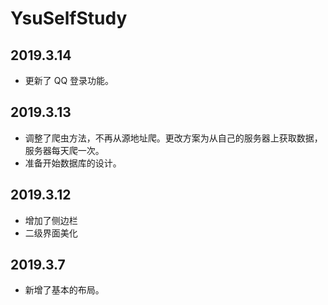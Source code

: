 # YsuSelfStudy

## 2019.3.14
- 更新了 QQ 登录功能。

## 2019.3.13
- 调整了爬虫方法，不再从源地址爬。更改方案为从自己的服务器上获取数据，服务器每天爬一次。
- 准备开始数据库的设计。
## 2019.3.12
- 增加了侧边栏
- 二级界面美化

## 2019.3.7
- 新增了基本的布局。

